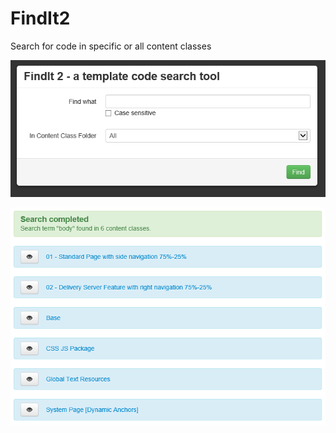 FindIt2
=======

Search for code in specific or all content classes

![Screen 1](https://raw.githubusercontent.com/jhuangsoftware/FindIt2/master/img/screen1.PNG)

![Screen 2](https://raw.githubusercontent.com/jhuangsoftware/FindIt2/master/img/screen2.PNG)
